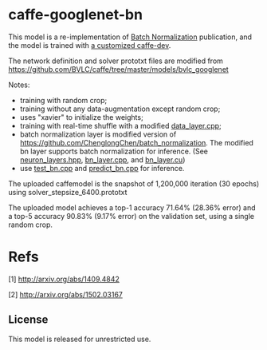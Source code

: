 # caffe-googlenet-bn

This model is a re-implementation of [Batch Normalization](http://arxiv.org/abs/1502.03167) publication, and the model is trained with [a customized caffe-dev](https://github.com/lim0606/caffe-dev). 

The network definition and solver prototxt files are modified from https://github.com/BVLC/caffe/tree/master/models/bvlc_googlenet 

Notes:
- training with random crop;
- training without any data-augmentation except random crop;
- uses "xavier" to initialize the weights;
- training with real-time shuffle with a modified [data_layer.cpp](https://github.com/lim0606/caffe-dev/blob/master/src/caffe/layers/data_layer.cpp);
- batch normalization layer is modified version of https://github.com/ChenglongChen/batch_normalization. The modified bn layer supports batch normalization for inference. (See [neuron_layers.hpp](https://github.com/lim0606/caffe-dev/blob/master/include/caffe/neuron_layers.hpp), [bn_layer.cpp](https://github.com/lim0606/caffe-dev/blob/master/src/caffe/layers/bn_layer.cpp), and [bn_layer.cu](https://github.com/lim0606/caffe-dev/blob/master/src/caffe/layers/bn_layer.cu))
- use [test_bn.cpp](https://github.com/lim0606/caffe-dev/blob/master/tools/test_bn.cpp) and [predict_bn.cpp](https://github.com/lim0606/caffe-dev/blob/master/tools/predict_bn.cpp) for inference. 

The uploaded caffemodel is the snapshot of 1,200,000 iteration (30 epochs) using solver_stepsize_6400.prototxt

The uploaded model achieves a top-1 accuracy 71.64% (28.36% error) and a top-5 accuracy 90.83% (9.17% error) on the validation set, using a single random crop.

# Refs
[1] http://arxiv.org/abs/1409.4842

[2] http://arxiv.org/abs/1502.03167


## License

This model is released for unrestricted use.

